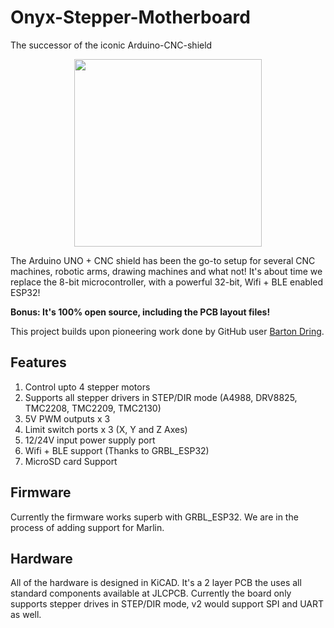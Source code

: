 # Onyx-Stepper-Motherboard
The successor of the iconic Arduino-CNC-shield

<p align="center">
<img src="https://raw.githubusercontent.com/CuriousMotor/Onyx-Stepper-Motherboard/main/Pictures/onyx_front_render.PNG" width="300" center>
</p>

The Arduino UNO + CNC shield has been the go-to setup for several CNC machines, robotic arms, drawing machines and what not! It's about time we replace the 8-bit microcontroller, with a powerful 32-bit, Wifi + BLE enabled ESP32!

**Bonus: It's 100% open source, including the PCB layout files!**

This project builds upon pioneering work done by GitHub user [Barton Dring](https://github.com/bdring).

## Features

1. Control upto 4 stepper motors
2. Supports all stepper drivers in STEP/DIR mode (A4988, DRV8825, TMC2208, TMC2209, TMC2130)
3. 5V PWM outputs x 3
4. Limit switch ports x 3 (X, Y and Z Axes)
5. 12/24V input power supply port
6. Wifi + BLE support (Thanks to GRBL_ESP32)
7. MicroSD card Support

## Firmware

Currently the firmware works superb with GRBL_ESP32. We are in the process of adding support for Marlin.

## Hardware

All of the hardware is designed in KiCAD. It's a 2 layer PCB the uses all standard components available at JLCPCB. Currently the board only supports stepper drives in STEP/DIR mode, v2 would support SPI and UART as well.
